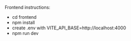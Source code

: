 Frontend instructions:
- cd frontend
- npm install
- create .env with VITE_API_BASE=http://localhost:4000
- npm run dev

